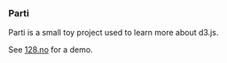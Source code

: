 ### Parti
Parti is a small toy project used to learn more about d3.js.

See [128.no](https://128.no) for a demo.
